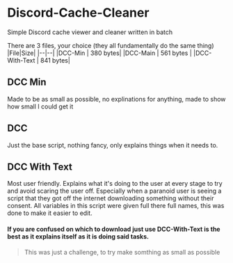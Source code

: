 # Discord-Cache-Cleaner
Simple Discord cache viewer and cleaner written in batch

There are 3 files, your choice (they all fundamentally do the same thing)
|File|Size|
|--|--|
|DCC-Min  |  380 bytes|
|DCC-Main  |  561 bytes |
|DCC-With-Text  |  841 bytes|

## DCC Min
Made to be as small as possible, no explinations for anything, made to show how small I could get it

## DCC
Just the base script, nothing fancy, only explains things when it needs to.

## DCC With Text
Most user friendly. Explains what it's doing to the user at every stage to try and avoid scaring the user off. Especially when a paranoid user is seeing a script that they got off the internet downloading something without their consent. All variables in this script were given full there full names, this was done to make it easier to edit.

#### If you are confused on which to download just use **DCC-With-Text** is the best as it explains itself as it is doing said tasks.
> This was just a challenge, to try make somthing as small as possible
